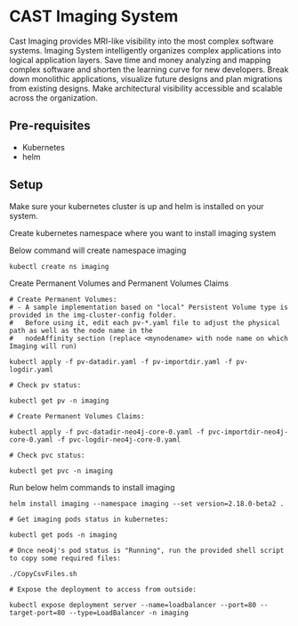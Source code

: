 # CAST Imaging System

Cast Imaging provides MRI-like visibility into the most complex software systems. Imaging System intelligently organizes complex applications into logical application layers. Save time and money analyzing and mapping complex software and shorten the learning curve for new developers. Break down monolithic applications, visualize future designs and plan migrations from existing designs. Make architectural visibility accessible and scalable across the organization.

## Pre-requisites

- Kubernetes
- helm

## Setup

Make sure your kubernetes cluster is up and helm is installed on your system.

Create kubernetes namespace where you want to install imaging system

Below command will create namespace imaging
```
kubectl create ns imaging

```

Create Permanent Volumes and Permanent Volumes Claims 
```
# Create Permanent Volumes:
# - A sample implementation based on "local" Persistent Volume type is provided in the img-cluster-config folder.
#   Before using it, edit each pv-*.yaml file to adjust the physical path as well as the node name in the
#   nodeAffinity section (replace <mynodename> with node name on which Imaging will run)

kubectl apply -f pv-datadir.yaml -f pv-importdir.yaml -f pv-logdir.yaml

# Check pv status:

kubectl get pv -n imaging

# Create Permanent Volumes Claims:

kubectl apply -f pvc-datadir-neo4j-core-0.yaml -f pvc-importdir-neo4j-core-0.yaml -f pvc-logdir-neo4j-core-0.yaml

# Check pvc status:

kubectl get pvc -n imaging
```

Run below helm commands to install imaging
```
helm install imaging --namespace imaging --set version=2.18.0-beta2 .

# Get imaging pods status in kubernetes:

kubectl get pods -n imaging

# Once neo4j's pod status is "Running", run the provided shell script to copy some required files:

./CopyCsvFiles.sh 

# Expose the deployment to access from outside:

kubectl expose deployment server --name=loadbalancer --port=80 --target-port=80 --type=LoadBalancer -n imaging
```
